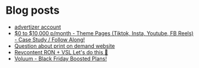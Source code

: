 # Blog posts
<!-- BLOG-POST-LIST:START -->
- [advertizer account](https://afflift.com/f/threads/advertizer-account.9904/)
- [$0 to $10,000 p/month - Theme Pages &lpar;Tiktok, Insta, Youtube, FB Reels&rpar; - Case Study / Follow Along!](https://afflift.com/f/threads/0-to-10-000-p-month-theme-pages-tiktok-insta-youtube-fb-reels-case-study-follow-along.9903/)
- [Question about print on demand website](https://afflift.com/f/threads/question-about-print-on-demand-website.9902/)
- [Revcontent RON + VSL Let&#39;s do this 🚀](https://afflift.com/f/threads/revcontent-ron-vsl-lets-do-this-%F0%9F%9A%80.9662/)
- [Voluum - Black Friday Boosted Plans!](https://afflift.com/f/threads/voluum-black-friday-boosted-plans.9898/)
<!-- BLOG-POST-LIST:END -->
